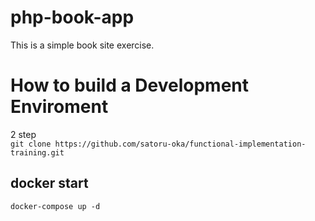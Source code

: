 # php-book-app
This is a simple book site exercise.
# How to build a Development Enviroment
2 step<br>
`git clone https://github.com/satoru-oka/functional-implementation-training.git`<br>
## docker start
`docker-compose up -d`
